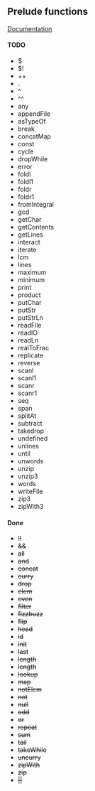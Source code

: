 ## Prelude functions

[Documentation](http://hackage.haskell.org/package/base-4.7.0.1/docs/Prelude.html)

#### TODO

* $
* $!
* ++
* .
* ^
* ^^
* any
* appendFile
* asTypeOf
* break
* concatMap
* const
* cycle
* dropWhile
* error
* foldl
* foldl1
* foldr
* foldr1
* fromIntegral
* gcd
* getChar
* getContents
* getLines
* interact
* iterate
* lcm
* lines
* maximum
* minimum
* print
* product
* putChar
* putStr
* putStrLn
* readFile
* readIO
* readLn
* realToFrac
* replicate
* reverse
* scanl
* scanl1
* scanr
* scanr1
* seq
* span
* splitAt
* subtract
* takedrop
* undefined
* unlines
* until
* unwords
* unzip
* unzip3
* words
* writeFile
* zip3
* zipWith3

#### Done

* ~~!!~~
* ~~&&~~
* ~~all~~
* ~~and~~
* ~~concat~~
* ~~curry~~
* ~~drop~~
* ~~elem~~
* ~~even~~
* ~~filter~~
* ~~fizzbuzz~~
* ~~flip~~
* ~~head~~
* ~~id~~
* ~~init~~
* ~~last~~
* ~~length~~
* ~~length~~
* ~~lookup~~
* ~~map~~
* ~~notElem~~
* ~~not~~
* ~~null~~
* ~~odd~~
* ~~or~~
* ~~repeat~~
* ~~sum~~
* ~~tail~~
* ~~takeWhile~~
* ~~uncurry~~
* ~~zipWith~~
* ~~zip~~
* ~~||~~
